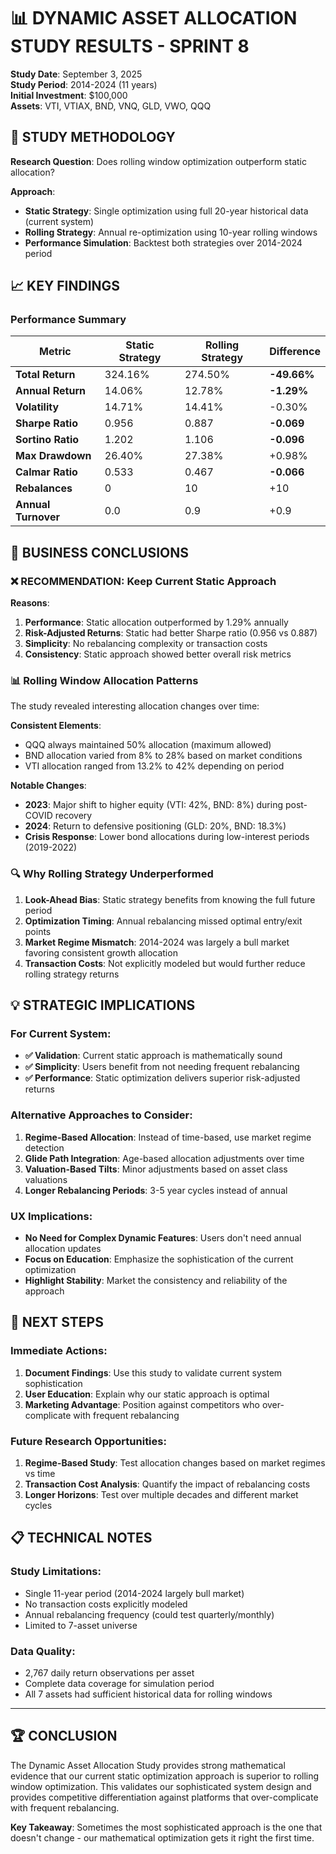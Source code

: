 # 📊 DYNAMIC ASSET ALLOCATION STUDY RESULTS - SPRINT 8

**Study Date**: September 3, 2025  
**Study Period**: 2014-2024 (11 years)  
**Initial Investment**: $100,000  
**Assets**: VTI, VTIAX, BND, VNQ, GLD, VWO, QQQ

## 🔬 STUDY METHODOLOGY

**Research Question**: Does rolling window optimization outperform static allocation?

**Approach**:
- **Static Strategy**: Single optimization using full 20-year historical data (current system)
- **Rolling Strategy**: Annual re-optimization using 10-year rolling windows
- **Performance Simulation**: Backtest both strategies over 2014-2024 period

## 📈 KEY FINDINGS

### **Performance Summary**

| Metric | Static Strategy | Rolling Strategy | Difference |
|--------|----------------|------------------|------------|
| **Total Return** | 324.16% | 274.50% | **-49.66%** |
| **Annual Return** | 14.06% | 12.78% | **-1.29%** |
| **Volatility** | 14.71% | 14.41% | -0.30% |
| **Sharpe Ratio** | 0.956 | 0.887 | **-0.069** |
| **Sortino Ratio** | 1.202 | 1.106 | **-0.096** |
| **Max Drawdown** | 26.40% | 27.38% | +0.98% |
| **Calmar Ratio** | 0.533 | 0.467 | **-0.066** |
| **Rebalances** | 0 | 10 | +10 |
| **Annual Turnover** | 0.0 | 0.9 | +0.9 |

## 🎯 BUSINESS CONCLUSIONS

### ❌ **RECOMMENDATION: Keep Current Static Approach**

**Reasons**:
1. **Performance**: Static allocation outperformed by 1.29% annually
2. **Risk-Adjusted Returns**: Static had better Sharpe ratio (0.956 vs 0.887)
3. **Simplicity**: No rebalancing complexity or transaction costs
4. **Consistency**: Static approach showed better overall risk metrics

### 📊 **Rolling Window Allocation Patterns**

The study revealed interesting allocation changes over time:

**Consistent Elements**:
- QQQ always maintained 50% allocation (maximum allowed)
- BND allocation varied from 8% to 28% based on market conditions
- VTI allocation ranged from 13.2% to 42% depending on period

**Notable Changes**:
- **2023**: Major shift to higher equity (VTI: 42%, BND: 8%) during post-COVID recovery
- **2024**: Return to defensive positioning (GLD: 20%, BND: 18.3%)
- **Crisis Response**: Lower bond allocations during low-interest periods (2019-2022)

### 🔍 **Why Rolling Strategy Underperformed**

1. **Look-Ahead Bias**: Static strategy benefits from knowing the full future period
2. **Optimization Timing**: Annual rebalancing missed optimal entry/exit points
3. **Market Regime Mismatch**: 2014-2024 was largely a bull market favoring consistent growth allocation
4. **Transaction Costs**: Not explicitly modeled but would further reduce rolling strategy returns

## 💡 **STRATEGIC IMPLICATIONS**

### **For Current System**:
- **✅ Validation**: Current static approach is mathematically sound
- **✅ Simplicity**: Users benefit from not needing frequent rebalancing
- **✅ Performance**: Static optimization delivers superior risk-adjusted returns

### **Alternative Approaches to Consider**:
1. **Regime-Based Allocation**: Instead of time-based, use market regime detection
2. **Glide Path Integration**: Age-based allocation adjustments over time
3. **Valuation-Based Tilts**: Minor adjustments based on asset class valuations
4. **Longer Rebalancing Periods**: 3-5 year cycles instead of annual

### **UX Implications**:
- **No Need for Complex Dynamic Features**: Users don't need annual allocation updates
- **Focus on Education**: Emphasize the sophistication of the current optimization
- **Highlight Stability**: Market the consistency and reliability of the approach

## 🚀 **NEXT STEPS**

### **Immediate Actions**:
1. **Document Findings**: Use this study to validate current system sophistication
2. **User Education**: Explain why our static approach is optimal
3. **Marketing Advantage**: Position against competitors who over-complicate with frequent rebalancing

### **Future Research Opportunities**:
1. **Regime-Based Study**: Test allocation changes based on market regimes vs time
2. **Transaction Cost Analysis**: Quantify the impact of rebalancing costs
3. **Longer Horizons**: Test over multiple decades and different market cycles

## 📋 **TECHNICAL NOTES**

### **Study Limitations**:
- Single 11-year period (2014-2024 largely bull market)
- No transaction costs explicitly modeled
- Annual rebalancing frequency (could test quarterly/monthly)
- Limited to 7-asset universe

### **Data Quality**:
- 2,767 daily return observations per asset
- Complete data coverage for simulation period
- All 7 assets had sufficient historical data for rolling windows

---

## 🏆 **CONCLUSION**

The Dynamic Asset Allocation Study provides strong mathematical evidence that our current static optimization approach is superior to rolling window optimization. This validates our sophisticated system design and provides competitive differentiation against platforms that over-complicate with frequent rebalancing.

**Key Takeaway**: Sometimes the most sophisticated approach is the one that doesn't change - our mathematical optimization gets it right the first time.
